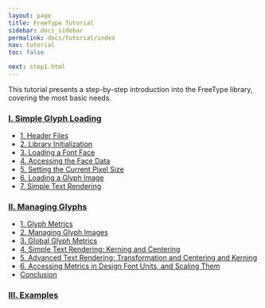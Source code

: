 ```yaml
---
layout: page
title: FreeType Tutorial
sidebar: docs_sidebar
permalink: docs/tutorial/index
nav: tutorial
toc: false

next: step1.html
---
```


This tutorial presents a step-by-step introduction into the FreeType
library, covering the most basic needs.

### [I. Simple Glyph Loading](step1.html)

-   [1. Header Files](step1.html#section-1)
-   [2. Library Initialization](step1.html#section-2)
-   [3. Loading a Font Face](step1.html#section-3)
-   [4. Accessing the Face Data](step1.html#section-4)
-   [5. Setting the Current Pixel Size](step1.html#section-5)
-   [6. Loading a Glyph Image](step1.html#section-6)
-   [7. Simple Text Rendering](step1.html#section-7)

### [II. Managing Glyphs](step2.html)

-   [1. Glyph Metrics](step2.html#section-1)
-   [2. Managing Glyph Images](step2.html#section-2)
-   [3. Global Glyph Metrics](step2.html#section-3)
-   [4. Simple Text Rendering: Kerning and
    Centering](step2.html#section-4)
-   [5. Advanced Text Rendering: Transformation and Centering and
    Kerning](step2.html#section-5)
-   [6. Accessing Metrics in Design Font Units, and Scaling
    Them](step2.html#section-6)
-   [Conclusion](step2.html#conclusion)

### [III. Examples](step3.html)

